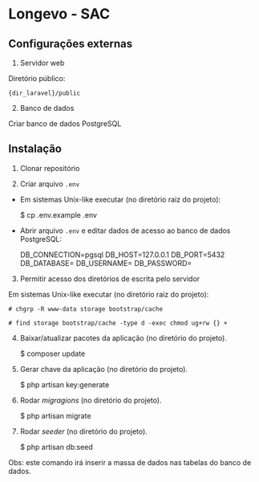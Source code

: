 # Longevo - SAC

## Configurações externas

1. Servidor web

Diretório público:


    {dir_laravel}/public

2. Banco de dados

Criar banco de dados PostgreSQL

## Instalação
1. Clonar repositório

2. Criar arquivo `.env`

- Em sistemas Unix-like executar (no diretório raiz do projeto):


    $ cp .env.example .env

- Abrir arquivo `.env` e editar dados de acesso ao banco de dados PostgreSQL:


    DB_CONNECTION=pgsql
    DB_HOST=127.0.0.1
    DB_PORT=5432
    DB_DATABASE=
    DB_USERNAME=
    DB_PASSWORD=
      
3. Permitir acesso dos diretórios de escrita pelo servidor

Em sistemas Unix-like executar (no diretório raiz do projeto):

    # chgrp -R www-data storage bootstrap/cache

    # find storage bootstrap/cache -type d -exec chmod ug+rw {} +

4. Baixar/atualizar pacotes da aplicação (no diretório do projeto).


    $ composer update

5. Gerar chave da aplicação (no diretório do projeto).


    $ php artisan key:generate

4. Rodar <i>migragions</i> (no diretório do projeto).


    $ php artisan migrate

5. Rodar <i>seeder</i> (no diretório do projeto).


    $ php artisan db:seed

Obs: este comando irá inserir a massa de dados nas tabelas do banco de dados.